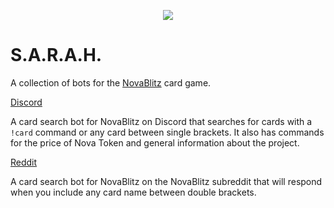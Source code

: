 <p align="center"><img src="https://github.com/kajchang/SARAH/raw/master/images/header.jpg"/></p>

# S.A.R.A.H.

A collection of bots for the [NovaBlitz](https://novablitz.com/) card game.

[Discord](https://github.com/kajchang/S.A.R.A.H./tree/master/discord)

A card search bot for NovaBlitz on Discord that searches for cards with a `!card` command or any card between single brackets. It also has commands for the price of Nova Token and general information about the project.

[Reddit](https://github.com/kajchang/S.A.R.A.H./tree/master/reddit)

A card search bot for NovaBlitz on the NovaBlitz subreddit that will respond when you include any card name between double brackets.
